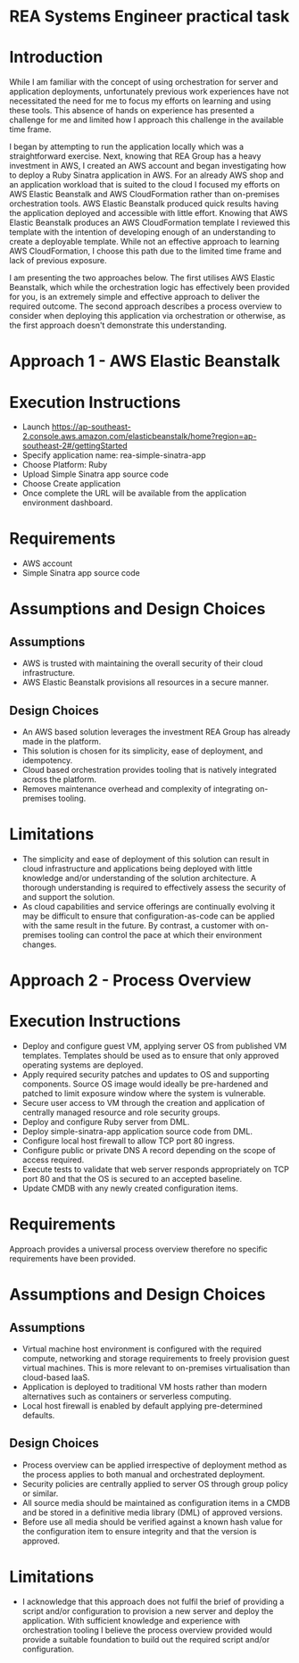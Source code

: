 REA Systems Engineer practical task
===================================

Introduction
============
While I am familiar with the concept of using orchestration for server and application deployments, unfortunately previous work experiences have not necessitated the need for me to focus my efforts on learning and using these tools. This absence of hands on experience has presented a challenge for me and limited how I approach this challenge in the available time frame.

I began by attempting to run the application locally which was a straightforward exercise. Next, knowing that REA Group has a heavy investment in AWS, I created an AWS account and began investigating how to deploy a Ruby Sinatra application in AWS. For an already AWS shop and an application workload that is suited to the cloud I focused my efforts on AWS Elastic Beanstalk and AWS CloudFormation rather than on-premises orchestration tools. AWS Elastic Beanstalk produced quick results having the application deployed and accessible with little effort. Knowing that AWS Elastic Beanstalk produces an AWS CloudFormation template I reviewed this template with the intention of developing enough of an understanding to create a deployable template. While not an effective approach to learning AWS CloudFormation, I choose this path due to the limited time frame and lack of previous exposure.

I am presenting the two approaches below. The first utilises AWS Elastic Beanstalk, which while the orchestration logic has effectively been provided for you, is an extremely simple and effective approach to deliver the required outcome. The second approach describes a process overview to consider when deploying this application via orchestration or otherwise, as the first approach doesn't demonstrate this understanding.


Approach 1 - AWS Elastic Beanstalk
==================================
Execution Instructions
======================
- Launch https://ap-southeast-2.console.aws.amazon.com/elasticbeanstalk/home?region=ap-southeast-2#/gettingStarted
- Specify application name: rea-simple-sinatra-app
- Choose Platform: Ruby
- Upload Simple Sinatra app source code
- Choose Create application
- Once complete the URL will be available from the application environment dashboard.

Requirements
============
- AWS account
- Simple Sinatra app source code

Assumptions and Design Choices
==============================
Assumptions
-----------
- AWS is trusted with maintaining the overall security of their cloud infrastructure.
- AWS Elastic Beanstalk provisions all resources in a secure manner.

Design Choices
--------------
- An AWS based solution leverages the investment REA Group has already made in the platform.
- This solution is chosen for its simplicity, ease of deployment, and idempotency.
- Cloud based orchestration provides tooling that is natively integrated across the platform.
- Removes maintenance overhead and complexity of integrating on-premises tooling.

Limitations
===========
- The simplicity and ease of deployment of this solution can result in cloud infrastructure and applications being deployed with little knowledge and/or understanding of the solution architecture. A thorough understanding is required to effectively assess the security of and support the solution.
- As cloud capabilities and service offerings are continually evolving it may be difficult to ensure that configuration-as-code can be applied with the same result in the future. By contrast, a customer with on-premises tooling can control the pace at which their environment changes.


Approach 2 - Process Overview
=============================
Execution Instructions
======================
- Deploy and configure guest VM, applying server OS from published VM templates. Templates should be used as to ensure that only approved operating systems are deployed.
- Apply required security patches and updates to OS and supporting components. Source OS image would ideally be pre-hardened and patched to limit exposure window where the system is vulnerable.
- Secure user access to VM through the creation and application of centrally managed resource and role security groups.
- Deploy and configure Ruby server from DML.
- Deploy simple-sinatra-app application source code from DML.
- Configure local host firewall to allow TCP port 80 ingress.
- Configure public or private DNS A record depending on the scope of access required.
- Execute tests to validate that web server responds appropriately on TCP port 80 and that the OS is secured to an accepted baseline.
- Update CMDB with any newly created configuration items.

Requirements
============
Approach provides a universal process overview therefore no specific requirements have been provided.

Assumptions and Design Choices
==============================
Assumptions
-----------
- Virtual machine host environment is configured with the required compute, networking and storage requirements to freely provision guest virtual machines. This is more relevant to on-premises virtualisation than cloud-based IaaS.
- Application is deployed to traditional VM hosts rather than modern alternatives such as containers or serverless computing.
- Local host firewall is enabled by default applying pre-determined defaults.

Design Choices
--------------
- Process overview can be applied irrespective of deployment method as the process applies to both manual and orchestrated deployment.
- Security policies are centrally applied to server OS through group policy or similar.
- All source media should be maintained as configuration items in a CMDB and be stored in a definitive media library (DML) of approved versions.
- Before use all media should be verified against a known hash value for the configuration item to ensure integrity and that the version is approved.

Limitations
===========
- I acknowledge that this approach does not fulfil the brief of providing a script and/or configuration to provision a new server and deploy the application. With sufficient knowledge and experience with orchestration tooling I believe the process overview provided would provide a suitable foundation to build out the required script and/or configuration.